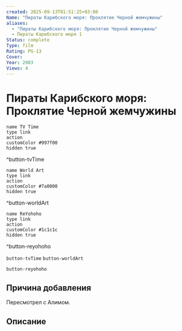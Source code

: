```yaml
---
created: 2025-09-13T01:51:25+03:00
Name: "Пираты Карибского моря: Проклятие Черной жемчужины"
aliases:
  - "Пираты Карибского моря: Проклятие Черной жемчужины"
  - Пираты Карибского моря 1
Status: complete
Type: film
Rating: PG-13
Cover:
Year: 2003
Views: 4
---
```


# Пираты Карибского моря: Проклятие Черной жемчужины




```button
name TV Time
type link
action 
customColor #997f00
hidden true
```
^button-tvTime

```button
name World Art
type link
action 
customColor #7a0000
hidden true
```
^button-worldArt

```button
name ReYohoho
type link
action 
customColor #1c1c1c
hidden true
```
^button-reyohoho



`button-tvTime` `button-worldArt`

`button-reyohoho`

## Причина добавления

Пересмотрел с Алимом.


## Описание



